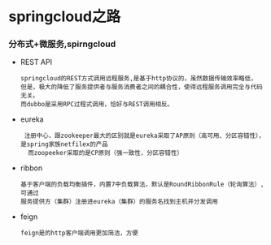 # springcloud之路

### 分布式+微服务,spirngcloud


*   REST API
    
    ````
    springcloud的REST方式调用远程服务,是基于http协议的，虽然数据传输效率略低，
    但是，极大的降低了服务提供者与服务消费者之间的耦合性，使得远程服务调用完全与代码无关。
    而dubbo是采用RPC过程式调用，恰好与REST调用相反。

    ````
    
*   eureka
    
    ``````
     注册中心，跟zookeeper最大的区别就是eureka采取了AP原则（高可用、分区容错性），是spring家族netfilex的产品
      而zoopeeker采取的是CP原则（强一致性，分区容错性）
    ``````
   
*   ribbon
    ``````
    基于客户端的负载均衡插件，内置7中负载算法，默认是RoundRibbonRule（轮询算法）,可通过
    服务提供方（集群）注册进eureka（集群）的服务名找到主机并分发调用
    ``````
   
*  feign

    ```
    feign是的http客户端调用更加简洁，方便
    ```